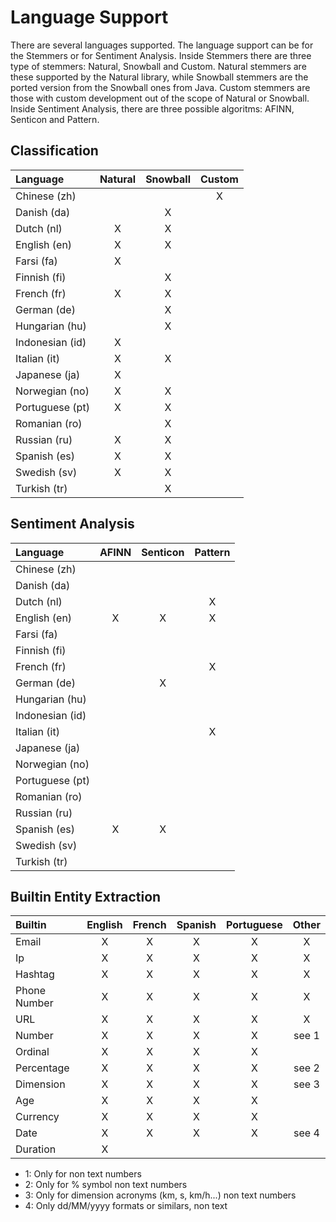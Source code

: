 # Language Support

There are several languages supported. The language support can be for the Stemmers or for Sentiment Analysis.
Inside Stemmers there are three type of stemmers: Natural, Snowball and Custom. Natural stemmers are these supported by the Natural library, while Snowball stemmers are the ported version from the Snowball ones from Java. Custom stemmers are those with custom development out of the scope of Natural or Snowball.
Inside Sentiment Analysis, there are three possible algoritms: AFINN, Senticon and Pattern.

## Classification

| Language        | Natural | Snowball | Custom |
| :-------------- | :-----: | :------: | :----: |
| Chinese (zh)    |         |          |   X    |
| Danish (da)     |         |    X     |        |
| Dutch (nl)      |    X    |    X     |        |
| English (en)    |    X    |    X     |        |
| Farsi (fa)      |    X    |          |        |
| Finnish (fi)    |         |    X     |        |
| French (fr)     |    X    |    X     |        |
| German (de)     |         |    X     |        |
| Hungarian (hu)  |         |    X     |        |
| Indonesian (id) |    X    |          |        |
| Italian (it)    |    X    |    X     |        |
| Japanese (ja)   |    X    |          |        |
| Norwegian (no)  |    X    |    X     |        |
| Portuguese (pt) |    X    |    X     |        |
| Romanian (ro)   |         |    X     |        |
| Russian (ru)    |    X    |    X     |        |
| Spanish (es)    |    X    |    X     |        |
| Swedish (sv)    |    X    |    X     |        |
| Turkish (tr)    |         |    X     |        |

## Sentiment Analysis

| Language        | AFINN | Senticon | Pattern |
| :-------------- | :---: | :------: | :-----: |
| Chinese (zh)    |       |          |         |
| Danish (da)     |       |          |         |
| Dutch (nl)      |       |          |    X    |
| English (en)    |   X   |    X     |    X    |
| Farsi (fa)      |       |          |         |
| Finnish (fi)    |       |          |         |
| French (fr)     |       |          |    X    |
| German (de)     |       |    X     |         |
| Hungarian (hu)  |       |          |         |
| Indonesian (id) |       |          |         |
| Italian (it)    |       |          |    X    |
| Japanese (ja)   |       |          |         |
| Norwegian (no)  |       |          |         |
| Portuguese (pt) |       |          |         |
| Romanian (ro)   |       |          |         |
| Russian (ru)    |       |          |         |
| Spanish (es)    |   X   |    X     |         |
| Swedish (sv)    |       |          |         |
| Turkish (tr)    |       |          |         |

## Builtin Entity Extraction

| Builtin      | English | French | Spanish | Portuguese | Other |
| :----------- | :-----: | :----: | :-----: | :--------: | :---: |
| Email        |    X    |   X    |    X    |     X      |   X   |
| Ip           |    X    |   X    |    X    |     X      |   X   |
| Hashtag      |    X    |   X    |    X    |     X      |   X   |
| Phone Number |    X    |   X    |    X    |     X      |   X   |
| URL          |    X    |   X    |    X    |     X      |   X   |
| Number       |    X    |   X    |    X    |     X      | see 1 |
| Ordinal      |    X    |   X    |    X    |     X      |       |
| Percentage   |    X    |   X    |    X    |     X      | see 2 |
| Dimension    |    X    |   X    |    X    |     X      | see 3 |
| Age          |    X    |   X    |    X    |     X      |       |
| Currency     |    X    |   X    |    X    |     X      |       |
| Date         |    X    |   X    |    X    |     X      | see 4 |
| Duration     |    X    |        |         |            |       |

- 1: Only for non text numbers
- 2: Only for % symbol non text numbers
- 3: Only for dimension acronyms (km, s, km/h...) non text numbers
- 4: Only dd/MM/yyyy formats or similars, non text
